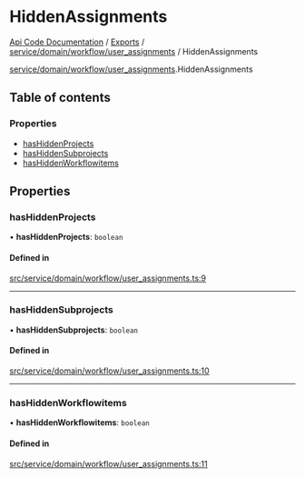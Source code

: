 # HiddenAssignments
 
[Api Code Documentation](../README.md) / [Exports](../modules.md) / [service/domain/workflow/user\_assignments](../modules/service_domain_workflow_user_assignments.md) / HiddenAssignments

[service/domain/workflow/user\_assignments](../modules/service_domain_workflow_user_assignments.md).HiddenAssignments

## Table of contents

### Properties

- [hasHiddenProjects](service_domain_workflow_user_assignments.HiddenAssignments.md#hashiddenprojects)
- [hasHiddenSubprojects](service_domain_workflow_user_assignments.HiddenAssignments.md#hashiddensubprojects)
- [hasHiddenWorkflowitems](service_domain_workflow_user_assignments.HiddenAssignments.md#hashiddenworkflowitems)

## Properties

### hasHiddenProjects

• **hasHiddenProjects**: `boolean`

#### Defined in

[src/service/domain/workflow/user_assignments.ts:9](https://github.com/openkfw/TruBudget/blob/d2b440c/api/src/service/domain/workflow/user_assignments.ts#L9)

___

### hasHiddenSubprojects

• **hasHiddenSubprojects**: `boolean`

#### Defined in

[src/service/domain/workflow/user_assignments.ts:10](https://github.com/openkfw/TruBudget/blob/d2b440c/api/src/service/domain/workflow/user_assignments.ts#L10)

___

### hasHiddenWorkflowitems

• **hasHiddenWorkflowitems**: `boolean`

#### Defined in

[src/service/domain/workflow/user_assignments.ts:11](https://github.com/openkfw/TruBudget/blob/d2b440c/api/src/service/domain/workflow/user_assignments.ts#L11)

